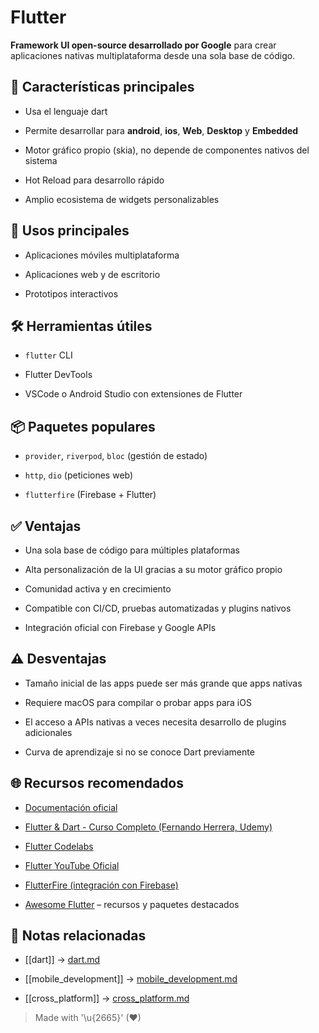 # Flutter

**Framework UI open-source desarrollado por Google** para crear aplicaciones nativas multiplataforma desde una sola base de código.

## 🥇 Características principales

- Usa el lenguaje dart  
  
- Permite desarrollar para **android**, **ios**, **Web**, **Desktop** y **Embedded**  
  
- Motor gráfico propio (skia), no depende de componentes nativos del sistema  
  
- Hot Reload para desarrollo rápido  
  
- Amplio ecosistema de widgets personalizables  
  

## 🚀 Usos principales

- Aplicaciones móviles multiplataforma  
  
- Aplicaciones web y de escritorio  
  
- Prototipos interactivos  
  

## 🛠️ Herramientas útiles

- `flutter` CLI  
  
- Flutter DevTools  
  
- VSCode o Android Studio con extensiones de Flutter  


## 📦 Paquetes populares

- `provider`, `riverpod`, `bloc` (gestión de estado)  
  
- `http`, `dio` (peticiones web)  
  
- `flutterfire` (Firebase + Flutter)  
  
## ✅ Ventajas

- Una sola base de código para múltiples plataformas  
  
- Alta personalización de la UI gracias a su motor gráfico propio  
  
- Comunidad activa y en crecimiento  
  
- Compatible con CI/CD, pruebas automatizadas y plugins nativos  
  
- Integración oficial con Firebase y Google APIs  
  
## ⚠️ Desventajas

- Tamaño inicial de las apps puede ser más grande que apps nativas  
  
- Requiere macOS para compilar o probar apps para iOS  
  
- El acceso a APIs nativas a veces necesita desarrollo de plugins adicionales  
  
- Curva de aprendizaje si no se conoce Dart previamente  
  

## 🌐 Recursos recomendados

- [Documentación oficial](https://docs.flutter.dev)  
  
- [Flutter & Dart - Curso Completo (Fernando Herrera, Udemy)](https://www.udemy.com/course/flutter-ios-android-app-developer/)  
  
- [Flutter Codelabs](https://flutter.dev/docs/codelabs)  
  
- [Flutter YouTube Oficial](https://www.youtube.com/@FlutterDev)  
  
- [FlutterFire (integración con Firebase)](https://firebase.flutter.dev)  
  
- [Awesome Flutter](https://github.com/Solido/awesome-flutter) – recursos y paquetes destacados  
  
## 🔗 Notas relacionadas

- [[dart]] → [dart.md](/languages/dart.md)  
  
- [[mobile_development]] → [mobile_development.md](/overview/mobile_development.md)  
  
- [[cross_platform]] → [cross_platform.md](/overview/cross_platform.md)  

> Made with '\u{2665}' (♥)
